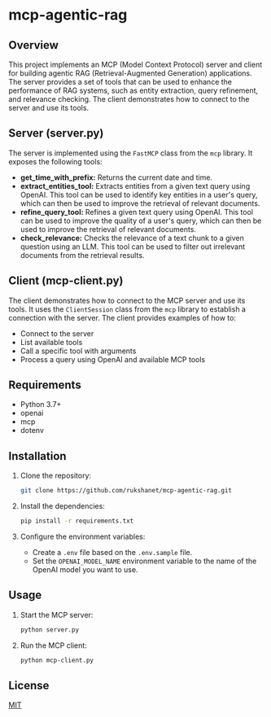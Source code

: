 # mcp-agentic-rag

## Overview

This project implements an MCP (Model Context Protocol) server and client for building agentic RAG (Retrieval-Augmented Generation) applications. The server provides a set of tools that can be used to enhance the performance of RAG systems, such as entity extraction, query refinement, and relevance checking. The client demonstrates how to connect to the server and use its tools.

## Server (server.py)

The server is implemented using the `FastMCP` class from the `mcp` library. It exposes the following tools:

*   **get_time_with_prefix:** Returns the current date and time.
*   **extract_entities_tool:** Extracts entities from a given text query using OpenAI. This tool can be used to identify key entities in a user's query, which can then be used to improve the retrieval of relevant documents.
*   **refine_query_tool:** Refines a given text query using OpenAI. This tool can be used to improve the quality of a user's query, which can then be used to improve the retrieval of relevant documents.
*   **check_relevance:** Checks the relevance of a text chunk to a given question using an LLM. This tool can be used to filter out irrelevant documents from the retrieval results.

## Client (mcp-client.py)

The client demonstrates how to connect to the MCP server and use its tools. It uses the `ClientSession` class from the `mcp` library to establish a connection with the server. The client provides examples of how to:

*   Connect to the server
*   List available tools
*   Call a specific tool with arguments
*   Process a query using OpenAI and available MCP tools

## Requirements

*   Python 3.7+
*   openai
*   mcp
*   dotenv

## Installation

1.  Clone the repository:

    ```bash
    git clone https://github.com/rukshanet/mcp-agentic-rag.git
    ```
2.  Install the dependencies:

    ```bash
    pip install -r requirements.txt
    ```
3.  Configure the environment variables:

    *   Create a `.env` file based on the `.env.sample` file.
    *   Set the `OPENAI_MODEL_NAME` environment variable to the name of the OpenAI model you want to use.

## Usage

1.  Start the MCP server:

    ```bash
    python server.py
    ```
2.  Run the MCP client:

    ```bash
    python mcp-client.py
    ```

## License

[MIT](LICENSE)
